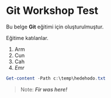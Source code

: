 # Git Workshop Test
Bu belge **Git** eğitimi için oluşturulmuştur.

Eğitime katılanlar.

1. Arm
1. Cun
1. Cah
1. *Emr*

```PowerShell
Get-content -Path c:\temp\hedehodo.txt
```

> Note: ***Fir was here!***
